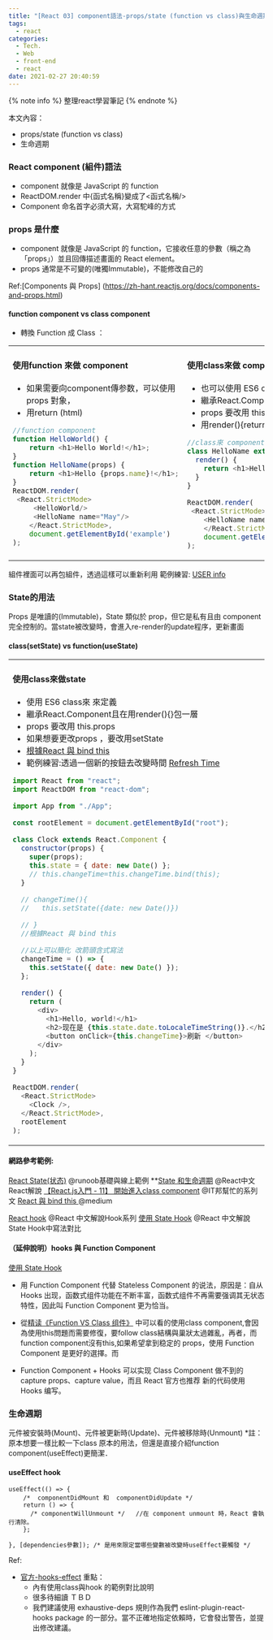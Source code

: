 ```yaml
---
title: "[React 03] component語法-props/state (function vs class)與生命週期"
tags:
  - react
categories:
  - Tech.
  - Web
  - front-end
  - react
date: 2021-02-27 20:40:59
---
```


{% note info %} 整理react學習筆記 {% endnote %}

本文內容：
- props/state (function vs class)
- 生命週期


### React component (組件)語法
- component 就像是 JavaScript 的 function
- ReactDOM.render 中{函式名稱}變成了<函式名稱/>
- Component 命名首字必須大寫，大寫駝峰的方式

### props 是什麼
- component 就像是 JavaScript 的 function，它接收任意的參數（稱之為「props」）並且回傳描述畫面的 React element。
- props 通常是不可變的(唯獨Immutable)，不能修改自己的

Ref:[Components 與 Props] (https://zh-hant.reactjs.org/docs/components-and-props.html)
<!--more-->



#### function component vs class component
- 轉換 Function 成 Class ：
<table><tr><td valign="top" width="50%">

#### 使用function 來做 component
- 如果需要向component傳参数，可以使用 props 對象，
- 用return (html)


````javascript
//function component
function HelloWorld() {
	return <h1>Hello World!</h1>;
}
function HelloName(props) {
	return <h1>Hello {props.name}!</h1>;
}
ReactDOM.render(
 <React.StrictMode>
	 <HelloWorld/>
	 <HelloName name="May"/>
	</React.StrictMode>,
	document.getElementById('example')
);
````
<!-- recent_releases starts -->
</td><td valign="top" width="50%">

#### 使用class來做 component
- 也可以使用 ES6 class來 來定義 
- 繼承React.Component且在用render(){}包一層
- props 要改用 this.props
- 用render(){return html}

````javascript
//class來 component
class HelloName extends React.Component {
  render() {
    return <h1>Hello, {this.props.name}</h1>;
  }
}

ReactDOM.render(
 <React.StrictMode>
	<HelloName name="May" />;,
	</React.StrictMode>,
	document.getElementById('example')
);
````

</td></tr></table>


組件裡面可以再包組件，透過這樣可以重新利用
範例練習: [USER info](https://codesandbox.io/s/usercard-vh0e4 "USER info")







### State的用法
Props 是唯讀的(Immutable)，State 類似於 prop，但它是私有且由 component 完全控制的。當state被改變時，會進入re-render的update程序，更新畫面

#### class(setState) vs function(useState)
<table><tr><td valign="top" width="100px">

#### 使用class來做state
- 使用 ES6 class來 來定義 
- 繼承React.Component且在用render(){}包一層
- props 要改用 this.props
- 如果想要更改props ，要改用setState
- [根據React 與 bind this](https://medium.com/reactmaker/react-%E8%88%87-bind-this-%E7%9A%84%E4%B8%80%E4%BA%9B%E5%BF%83%E5%BE%97-323c8d3d395d)
- 範例練習:透過一個新的按鈕去改變時間 [Refresh Time](https://codesandbox.io/s/refreshtime-ju4pv?file=/src/index.js "Refresh Time")


````javascript
import React from "react";
import ReactDOM from "react-dom";

import App from "./App";

const rootElement = document.getElementById("root");

class Clock extends React.Component {
  constructor(props) {
    super(props);
    this.state = { date: new Date() };
    // this.changeTime=this.changeTime.bind(this);
  }

  // changeTime(){
  //   this.setState({date: new Date()})

  // }
  //根據React 與 bind this

  //以上可以簡化 改箭頭含式寫法
  changeTime = () => {
    this.setState({ date: new Date() });
  };

  render() {
    return (
      <div>
        <h1>Hello, world!</h1>
        <h2>现在是 {this.state.date.toLocaleTimeString()}.</h2>
        <button onClick={this.changeTime}>刷新 </button>
      </div>
    );
  }
}

ReactDOM.render(
  <React.StrictMode>
    <Clock />,
  </React.StrictMode>,
  rootElement
);


````
<!-- recent_releases starts -->
</td><td valign="top" width="50%">

#### 使用function component更改state
- 沒有內部狀態（State），是 Stateless Components。
- 沒有 Lifecycle Hooks 和 refs。
- 如果想要更改props 要改用useState
#### 使用 useState 更改 State:
- useState-是一個基礎的Hook，是可以在function component中使用設定state，而不需要轉換成class。
> hook意思是“鈎子”，在音樂上，指的是一首歌曲中最能鈎人的部分。Hook 是 React 16.8 增加的新功能。讓你不必寫 class 就能使用 state 以及其他 React 的功能。使用hook可以更簡化且被推崇使用。

- useState它回傳了一對值：目前的 state 跟一個可以更新 state 的 function。
- 範例改寫練習 [Refresh_Time_useState](https://codesandbox.io/s/refreshtimeusestate-xns3c?file=/src/index.js "Refresh_Time_useState")

```javascript
//1.加上useState引入
import React, { useState } from 'react';
import ReactDOM from "react-dom";

const Clock=()=>{
  // 2.宣告一個 state 變數，命名date。
  // 傳入 useState() 的參數就是 state 起始值
  const [date, changeTime] = useState(new Date());
// 3-1 return中直接寫上state變數-在 function 中可以直接使用 state
// 3-2 當使用者點擊，我們就呼叫 函式 並傳入新的值。
  return(
      <div>
        <h1>Hello, world!</h1>
        <h2>现在是 {date.toLocaleTimeString()}.</h2>
        <button onClick={()=>{changeTime(new Date())}}>刷新 </button>
      </div>
  );
}

const rootElement = document.getElementById("root");
ReactDOM.render(
  <React.StrictMode>
    <Clock/>
  </React.StrictMode>,
  rootElement
);

````

</td></tr></table>






#### 網路參考範例:

[React State(状态)](https://www.runoob.com/react/react-state.html "React State(状态)") @runoob基礎與線上範例
**[State 和生命週期](https://zh-hant.reactjs.org/docs/state-and-lifecycle.html "State 和生命週期") @React中文React解說
[【React.js入門 - 11】 開始進入class component](https://ithelp.ithome.com.tw/articles/10219057 "【React.js入門 - 11】 開始進入class component") @IT邦幫忙的系列文
[React 與 bind this ](https://medium.com/reactmaker/react-%E8%88%87-bind-this-%E7%9A%84%E4%B8%80%E4%BA%9B%E5%BF%83%E5%BE%97-323c8d3d395d "React 與 bind this ") @medium


[React hook](https://zh-hant.reactjs.org/docs/hooks-intro.html) @React 中文解說Hook系列
[使用 State Hook](https://zh-hant.reactjs.org/docs/hooks-state.html "使用 State Hook") @React 中文解說State Hook中寫法對比


#### （延伸說明）hooks 與 Function Component

[使用 State Hook](https://zh-hant.reactjs.org/docs/hooks-state.html)

- 用 Function Component 代替 Stateless Component 的说法，原因是：自从 Hooks 出现，函数式组件功能在不断丰富，函数式组件不再需要强调其无状态特性，因此叫 Function Component 更为恰当。

- 從[精读《Function VS Class 组件》](https://zhuanlan.zhihu.com/p/59558396)
中可以看的使用class component,會因為使用this問題而需要修復，要follow class結構與巢狀太過雜亂，再者，而function component沒有this,如果希望拿到稳定的 props，使用 Function Component 是更好的選擇。而
- Function Component + Hooks 可以实现 Class Component 做不到的 capture props、capture value，而且 React 官方也推荐 新的代码使用 Hooks 编写。

### 生命週期
元件被安裝時(Mount)、元件被更新時(Update)、元件被移除時(Unmount)
*註：原本想要一樣比較一下class 原本的用法，但還是直接介紹function component(useEffect)更簡潔．

#### useEffect hook

```
useEffect(() => {
    /*  componentDidMount 和  componentDidUpdate */
    return () => {
      /* componentWillUnmount */   //在 component unmount 時，React 會執行清除。
    };
    
}, [dependencies參數]); /* 是用來限定當哪些變數被改變時useEffect要觸發 */

```

Ref:
- [官方-hooks-effect](https://zh-hant.reactjs.org/docs/hooks-effect.html) 重點：
  - 內有使用class與hook 的範例對比說明
  - 很多待細讀 ＴＢＤ
  - 我們建議使用 exhaustive-deps 規則作為我們 eslint-plugin-react-hooks package 的一部分。當不正確地指定依賴時，它會發出警告，並提出修改建議。